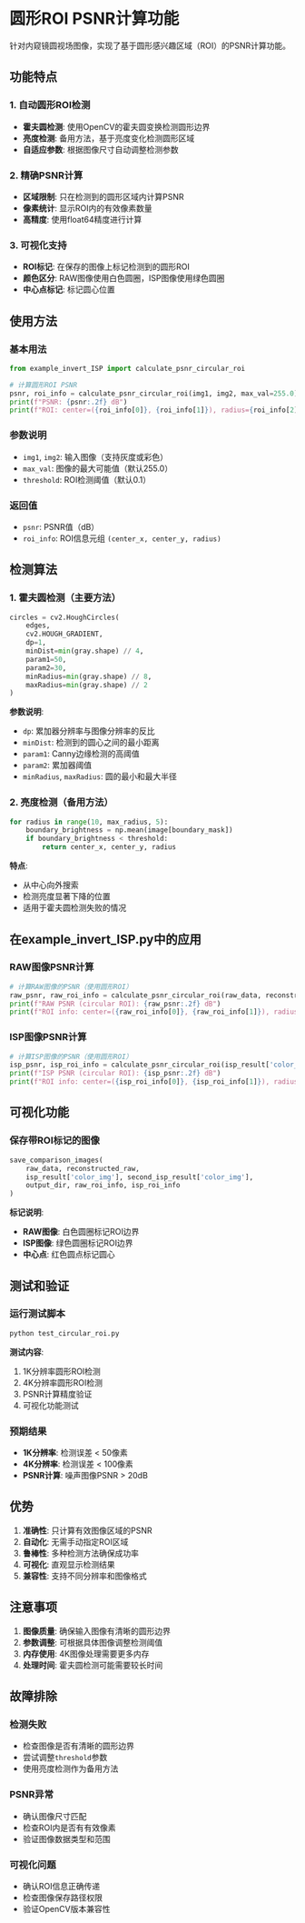 # 圆形ROI PSNR计算功能

针对内窥镜圆视场图像，实现了基于圆形感兴趣区域（ROI）的PSNR计算功能。

## 功能特点

### 1. 自动圆形ROI检测
- **霍夫圆检测**: 使用OpenCV的霍夫圆变换检测圆形边界
- **亮度检测**: 备用方法，基于亮度变化检测圆形区域
- **自适应参数**: 根据图像尺寸自动调整检测参数

### 2. 精确PSNR计算
- **区域限制**: 只在检测到的圆形区域内计算PSNR
- **像素统计**: 显示ROI内的有效像素数量
- **高精度**: 使用float64精度进行计算

### 3. 可视化支持
- **ROI标记**: 在保存的图像上标记检测到的圆形ROI
- **颜色区分**: RAW图像使用白色圆圈，ISP图像使用绿色圆圈
- **中心点标记**: 标记圆心位置

## 使用方法

### 基本用法

```python
from example_invert_ISP import calculate_psnr_circular_roi

# 计算圆形ROI PSNR
psnr, roi_info = calculate_psnr_circular_roi(img1, img2, max_val=255.0)
print(f"PSNR: {psnr:.2f} dB")
print(f"ROI: center=({roi_info[0]}, {roi_info[1]}), radius={roi_info[2]}")
```

### 参数说明

- `img1`, `img2`: 输入图像（支持灰度或彩色）
- `max_val`: 图像的最大可能值（默认255.0）
- `threshold`: ROI检测阈值（默认0.1）

### 返回值

- `psnr`: PSNR值（dB）
- `roi_info`: ROI信息元组 `(center_x, center_y, radius)`

## 检测算法

### 1. 霍夫圆检测（主要方法）

```python
circles = cv2.HoughCircles(
    edges,
    cv2.HOUGH_GRADIENT,
    dp=1,
    minDist=min(gray.shape) // 4,
    param1=50,
    param2=30,
    minRadius=min(gray.shape) // 8,
    maxRadius=min(gray.shape) // 2
)
```

**参数说明**:
- `dp`: 累加器分辨率与图像分辨率的反比
- `minDist`: 检测到的圆心之间的最小距离
- `param1`: Canny边缘检测的高阈值
- `param2`: 累加器阈值
- `minRadius`, `maxRadius`: 圆的最小和最大半径

### 2. 亮度检测（备用方法）

```python
for radius in range(10, max_radius, 5):
    boundary_brightness = np.mean(image[boundary_mask])
    if boundary_brightness < threshold:
        return center_x, center_y, radius
```

**特点**:
- 从中心向外搜索
- 检测亮度显著下降的位置
- 适用于霍夫圆检测失败的情况

## 在example_invert_ISP.py中的应用

### RAW图像PSNR计算

```python
# 计算RAW图像的PSNR（使用圆形ROI）
raw_psnr, raw_roi_info = calculate_psnr_circular_roi(raw_data, reconstructed_raw, 4095.0)
print(f"RAW PSNR (circular ROI): {raw_psnr:.2f} dB")
print(f"ROI info: center=({raw_roi_info[0]}, {raw_roi_info[1]}), radius={raw_roi_info[2]}")
```

### ISP图像PSNR计算

```python
# 计算ISP图像的PSNR（使用圆形ROI）
isp_psnr, isp_roi_info = calculate_psnr_circular_roi(isp_result['color_img'], second_isp_result['color_img'], 255.0)
print(f"ISP PSNR (circular ROI): {isp_psnr:.2f} dB")
print(f"ROI info: center=({isp_roi_info[0]}, {isp_roi_info[1]}), radius={isp_roi_info[2]}")
```

## 可视化功能

### 保存带ROI标记的图像

```python
save_comparison_images(
    raw_data, reconstructed_raw,
    isp_result['color_img'], second_isp_result['color_img'],
    output_dir, raw_roi_info, isp_roi_info
)
```

**标记说明**:
- **RAW图像**: 白色圆圈标记ROI边界
- **ISP图像**: 绿色圆圈标记ROI边界
- **中心点**: 红色圆点标记圆心

## 测试和验证

### 运行测试脚本

```bash
python test_circular_roi.py
```

**测试内容**:
1. 1K分辨率圆形ROI检测
2. 4K分辨率圆形ROI检测
3. PSNR计算精度验证
4. 可视化功能测试

### 预期结果

- **1K分辨率**: 检测误差 < 50像素
- **4K分辨率**: 检测误差 < 100像素
- **PSNR计算**: 噪声图像PSNR > 20dB

## 优势

1. **准确性**: 只计算有效图像区域的PSNR
2. **自动化**: 无需手动指定ROI区域
3. **鲁棒性**: 多种检测方法确保成功率
4. **可视化**: 直观显示检测结果
5. **兼容性**: 支持不同分辨率和图像格式

## 注意事项

1. **图像质量**: 确保输入图像有清晰的圆形边界
2. **参数调整**: 可根据具体图像调整检测阈值
3. **内存使用**: 4K图像处理需要更多内存
4. **处理时间**: 霍夫圆检测可能需要较长时间

## 故障排除

### 检测失败
- 检查图像是否有清晰的圆形边界
- 尝试调整`threshold`参数
- 使用亮度检测作为备用方法

### PSNR异常
- 确认图像尺寸匹配
- 检查ROI内是否有有效像素
- 验证图像数据类型和范围

### 可视化问题
- 确认ROI信息正确传递
- 检查图像保存路径权限
- 验证OpenCV版本兼容性
